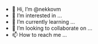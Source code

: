 - 👋 Hi, I’m @nekkovm
- 👀 I’m interested in ...
- 🌱 I’m currently learning ...
- 💞️ I’m looking to collaborate on ...
- 📫 How to reach me ...

<!---
nekkovm/nekkovm is a ✨ special ✨ repository because its `README.md` (this file) appears on your GitHub profile.
You can click the Preview link to take a look at your changes.
--->
